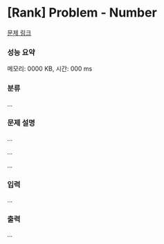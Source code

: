 # [Rank] Problem - Number

[문제 링크](link) 

### 성능 요약

메모리: 0000 KB, 시간: 000 ms

### 분류

...

### 문제 설명

...

...

...

### 입력 

...

### 출력 

...